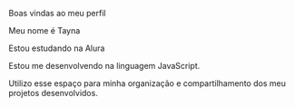Boas vindas ao meu perfil
  
Meu nome é Tayna

Estou estudando na Alura

Estou me desenvolvendo na linguagem JavaScript.

Utilizo esse espaço para minha organização e compartilhamento dos meu projetos desenvolvidos.
